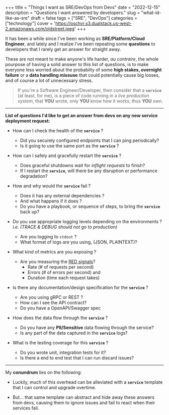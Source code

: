 +++
title = "Things I want as SRE/DevOps from Devs"
date = "2022-12-15"
description = "Questions I want answered by developers."
slug = "what-id-like-as-sre"
draft = false
tags = ["SRE", "DevOps"]
categories = ["technology"]
cover = 'https://oschvr.s3.dualstack.us-west-2.amazonaws.com/oldstreet.jpeg'
+++

It has been a while since I've been working as **SRE/Platform/Cloud Engineer**, and lately and I realize I've been repeating some **questions** to developers that I rarely get an answer for straight away.

These are not meant to make anyone's life harder, _au contraire_, the whole pourpose of having a solid answer to this list of questions, is to make everyone less worried about the probabilty of some **high stakes, overnight failure** or a **data handling missuse** that could potentially cause big losses, and of course a lot of unnecessary stress.

> If you're a Software Engineer/Developer, then consider that a **`service`** (at least, for me), is a piece of code running in a _live production system_, that **YOU** wrote, only **YOU** know how it works, thus **YOU** own.

---

**List of questions I'd like to get an answer from devs on any new service deployment request:**

- How can I check the health of the **`service`** ?
  - Did you securely configured endpoints that I can ping periodically?
  - Is it going to use the same port as the **`service`** ?
- How can I safely and gracefully restart the **`service`** ?
  - Does graceful shutdowns wait for _inflight requests_ to finish?
  - If I restart the **`service`**, will there be any disruption or performance degradation?
- How and why would the **`service`** fail ?
  - Does it has any external dependencies ?
  - And what happens if it does ?
  - Do you have a playbook, or sequence of steps, to bring the **`service`** back up?
- Do you use appropriate logging levels depending on the environments ? _i.e. (TRACE & DEBUG should not go to production)_
  - Are you logging to `stdout` ?
  - What format of logs are you using, (JSON, PLAINTEXT)?
- What kind of metrics are you exposing ?

  - Are you measuring the [RED signals](https://www.infoworld.com/article/3638693/the-red-method-a-new-strategy-for-monitoring-microservices.html#:~:text=RED%20method%20explained,of%20failed%20requests%20per%20second)?
    - Rate (# of requests per second)
    - Errors (# of errors per second) and
    - Duration (time each request takes)

- Is there any documentation/design specification for the **`service`** ?
  - Are you using gRPC or REST ?
  - How can I see the API contract?
  - Do you have a OpenAPI/Swagger spec
- How does the data flow through the **`service`** ?

  - Do you have any **PII/Sensitive** data flowing through the service?
  - Is any part of the data captured in the **`service`** logs?

- What is the testing coverage for this **`service`** ?
  - Do you wrote unit, integration tests for it?
  - Is there a end to end test that I can run discard issues?

---

My **conundrum** lies on the following:

- Luckily, much of this overhead can be alleviated with a **`service`** template that I can control and upgrade overtime.

- But... that same template can abstract and hide away these answers from devs, causing them to ignore issues and fail to react when their services fail.
